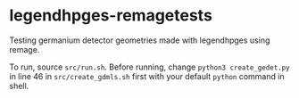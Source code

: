 # legendhpges-remagetests

Testing germanium detector geometries made with legendhpges using remage.

To run, source `src/run.sh`. Before running, change `python3 create_gedet.py` in line 46 in `src/create_gdmls.sh` first with your default `python` command in shell.

